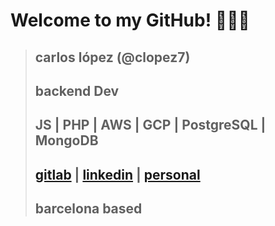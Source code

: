 # Welcome to my GitHub! 👨🏽‍💻

>  ## carlos lópez (@clopez7)
>  ## backend Dev
>  ## JS | PHP | AWS | GCP | PostgreSQL | MongoDB
>  ## [gitlab](www.gitlab.com/clopez12) | [linkedin](https://www.linkedin.com/in/celopez12) | [personal](https://clopez7.github.io)
>  ## barcelona based
